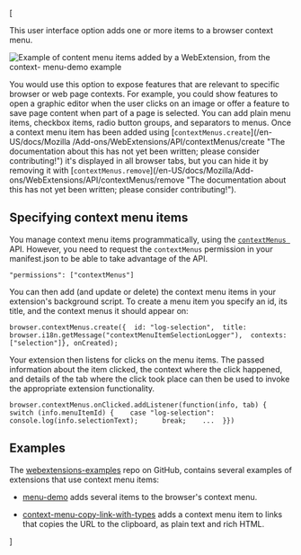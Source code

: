 [





This user interface option adds one or more items to a browser context menu.



![Example of content menu items added by a WebExtension, from the context-
menu-demo
example](https://mdn.mozillademos.org/files/15051/context_menu_example.png)



You would use this option to expose features that are relevant to specific
browser or web page contexts. For example, you could show features to open a
graphic editor when the user clicks on an image or offer a feature to save
page content when part of a page is selected. You can add plain menu items,
checkbox items, radio button groups, and separators to menus. Once a context
menu item has been added using [`contextMenus.create`](/en-US/docs/Mozilla
/Add-ons/WebExtensions/API/contextMenus/create "The documentation about this
has not yet been written; please consider contributing!") it's displayed in
all browser tabs, but you can hide it by removing it with
[`contextMenus.remove`](/en-US/docs/Mozilla/Add-
ons/WebExtensions/API/contextMenus/remove "The documentation about this has
not yet been written; please consider contributing!").



## Specifying context menu items



You manage context menu items programmatically, using the [`contextMenus
`](/en-US/docs/Mozilla/Add-ons/WebExtensions/API/contextMenus "The
documentation about this has not yet been written; please consider
contributing!") API. However, you need to request the `contextMenus`
permission in your manifest.json to be able to take advantage of the API.



    
    
    "permissions": ["contextMenus"]



You can then add (and update or delete) the context menu items in your
extension's background script. To create a menu item you specify an id, its
title, and the context menus it should appear on:



    
    
    browser.contextMenus.create({  id: "log-selection",  title: browser.i18n.getMessage("contextMenuItemSelectionLogger"),  contexts: ["selection"]}, onCreated);



Your extension then listens for clicks on the menu items. The passed
information about the item clicked, the context where the click happened, and
details of the tab where the click took place can then be used to invoke the
appropriate extension functionality.



    
    
    browser.contextMenus.onClicked.addListener(function(info, tab) {  switch (info.menuItemId) {    case "log-selection":      console.log(info.selectionText);      break;    ...  }})



## Examples



The [webextensions-examples](https://github.com/mdn/webextensions-examples)
repo on GitHub, contains several examples of extensions that use context menu
items:





  * [menu-demo](https://github.com/mdn/webextensions-examples/tree/master/menu-demo) adds several items to the browser's context menu.


  * [context-menu-copy-link-with-types](https://github.com/mdn/webextensions-examples/tree/master/context-menu-copy-link-with-types) adds a context menu item to links that copies the URL to the clipboard, as plain text and rich HTML.




]

